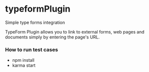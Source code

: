 # typeformPlugin

Simple type forms integration 

TypeForm Plugin allows you to link to external forms, web pages and documents simply by entering the page's URL.

### How to run test cases
- npm install
- karma start